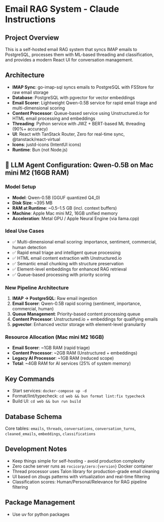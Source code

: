 # Email RAG System - Claude Instructions

## Project Overview
This is a self-hosted email RAG system that syncs IMAP emails to PostgreSQL, processes them with ML-based threading and classification, and provides a modern React UI for conversation management.

## Architecture
- **IMAP Sync**: go-imap-sql syncs emails to PostgreSQL with FSStore for raw email storage
- **Database**: PostgreSQL with pgvector for vector embeddings
- **Email Scorer**: Lightweight Qwen-0.5B service for rapid email triage and multi-dimensional scoring
- **Content Processor**: Queue-based service using Unstructured.io for HTML email processing and embeddings
- **Threading**: Python service with JWZ + BERT-based ML threading (90%+ accuracy)
- **UI**: React with TanStack Router, Zero for real-time sync, @tanstack/react-virtual
- **Icons**: justd-icons (IntentUI icons)
- **Runtime**: Bun (not Node.js)

## 🧠 LLM Agent Configuration: Qwen-0.5B on Mac mini M2 (16GB RAM)

### Model Setup
- **Model**: Qwen-0.5B (GGUF quantized Q4_0)
- **Disk Size**: ~395 MB
- **RAM at Runtime**: ~0.5–1.5 GB (incl. context buffers)
- **Machine**: Apple Mac mini M2, 16GB unified memory
- **Acceleration**: Metal GPU / Apple Neural Engine (via llama.cpp)

### Ideal Use Cases
- ✅ Multi-dimensional email scoring: importance, sentiment, commercial, human detection
- ✅ Rapid email triage and intelligent queue processing
- ✅ HTML email content extraction with Unstructured.io
- ✅ Semantic email chunking with structure preservation
- ✅ Element-level embeddings for enhanced RAG retrieval
- ✅ Queue-based processing with priority scoring

### New Pipeline Architecture
1. **IMAP → PostgreSQL**: Raw email ingestion
2. **Email Scorer**: Qwen-0.5B rapid scoring (sentiment, importance, commercial, human)
3. **Queue Management**: Priority-based content processing queue
4. **Content Processor**: Unstructured.io + embeddings for qualifying emails
5. **pgvector**: Enhanced vector storage with element-level granularity

### Resource Allocation (Mac mini M2 16GB)
- **Email Scorer**: ~1GB RAM (rapid triage)
- **Content Processor**: ~2GB RAM (Unstructured + embeddings)
- **Legacy AI Processor**: ~1GB RAM (reduced scope)
- **Total**: ~4GB RAM for AI services (25% of system memory)

## Key Commands
- Start services: `docker-compose up -d`
- Format/lint/typecheck: `cd web && bun format lint:fix typecheck`
- Build UI: `cd web && bun run build`

## Database Schema
Core tables: `emails`, `threads`, `conversations`, `conversation_turns`, `cleaned_emails`, `embeddings`, `classifications`

## Development Notes
- Keep things simple for self-hosting - avoid production complexity
- Zero cache server runs as `rocicorp/zero:{version}` Docker container
- Thread processor uses Talon library for production-grade email cleaning
- UI based on zbugs patterns with virtualization and real-time filtering
- Classification scores: Human/Personal/Relevance for RAG pipeline filtering

## Package Management
- Use uv for python packages